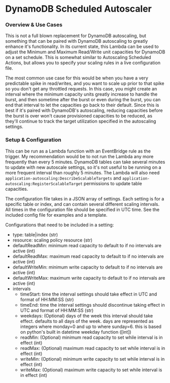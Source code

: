 # DynamoDB Scheduled Autoscaler

### Overview & Use Cases
This is not a full blown replacement for DynamoDB autoscaling, but something that can be paired with DynamoDB autoscaling to greatly enhance it's functionality. In its current state, this Lambda can be used to adjust the Minimum and Maximum Read/Write unit capacities for DynamoDB on a set schedule. This is somewhat similar to Autoscaling Scheduled Actions, but allows you to specify your scaling rules in a live configuration file.

The most common use case for this would be when you have a very predictable spike in read/writes, and you want to scale up prior to that spike so you don't get any throttled requests. In this case, you might create an interval where the minimum capacity units greatly increase to handle the burst, and then sometime after the burst or even during the burst, you can end that interval to let the capacities go back to their default. Since this is best if it's paired with DynamoDB's autoscaling, reducing capacities before the burst is over won't cause provisioned capacities to be reduced, as they'll continue to track the target utilization specified in the autoscaling settings.

### Setup & Configuration
This can be run as a Lambda function with an EventBridge rule as the trigger. My recommendation would be to not run the Lambda any more frequently than every 5 minutes. DynamoDB tables can take several minutes to update with new autoscale settings, so it's not useful to be running on a more frequent interval than roughly 5 minutes. The Lambda will also need `application-autoscaling:DescribeScalableTargets` and `application-autoscaling:RegisterScalableTarget` permissions to update table capacities.

The configuration file takes in a JSON array of settings. Each setting is for a specific table or index, and can contain several different scaling intervals. All times in the configuration file should be specified in UTC time. See the included config file for examples and a template.

Configurations that need to be included in a setting:
- type: table|index (str)
- resource: scaling policy resource (str)
- defaultReadMin: minimum read capacity to default to if no intervals are active (int)
- defaultReadMax: maximum read capacity to default to if no intervals are active (int)
- defaultWriteMin: minimum write capacity to default to if no intervals are active (int)
- defaultWriteMax: maximum write capacity to default to if no intervals are active (int)
- intervals
  - timeStart: time the interval settings should take effect in UTC and format of HH:MM:SS (str)
  - timeEnd: time the interval settings should discontinue taking effect in UTC and format of HH:MM:SS (str)
  - weekdays: (Optional) days of the week this interval should take effect. defaults to all days of the week. days are represented as integers where monday=0 and up to where sunday=6. this is based on python's built in datetime weekday function ([int])
  - readMin: (Optional) minimum read capacity to set while interval is in effect (int)
  - readMax: (Optional) maximum read capacity to set while interval is in effect (int)
  - writeMin: (Optional) minimum write capacity to set while interval is in effect (int)
  - writeMax: (Optional) maximum write capacity to set while interval is in effect (int)
